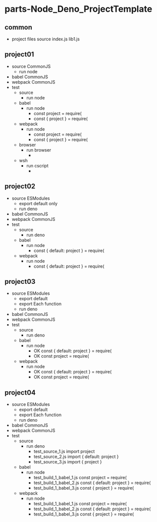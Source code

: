 # parts-Node_Deno_ProjectTemplate

## common
- project files
  source
    index.js
    lib1.js

## project01

- source  CommonJS
  - run node
- babel   CommonJS
- webpack CommonJS
- test
  - source
    - run node
  - babel
    - run node
      - const project = require(
      - const { project } = require(
  - webpack
    - run node
      - const project = require(
      - const { project } = require(
  - browser
    - run browser
      - <script src="../build/2_webpack/project.js"></script>
  - wsh
    - run cscript
      - <script language="JavaScript" src="../build/2_webpack/project.js"></script>

## project02

- source  ESModules
  - export default only
  - run deno
- babel   CommonJS
- webpack CommonJS
- test
  - source
    - run deno
  - babel
    - run node
      - const { default: project } = require(
  - webpack
    - run node
      - const { default: project } = require(

## project03

- source  ESModules
  - export default 
  - export Each function
  - run deno
- babel   CommonJS
- webpack CommonJS
- test
  - source
    - run deno
  - babel
    - run node
      - OK const { default: project } = require(
      - OK const project = require(
  - webpack
    - run node
      - OK const { default: project } = require(
      - OK const project = require(

## project04

- source  ESModules
  - export default 
  - export Each function
  - run deno
- babel   CommonJS
- webpack CommonJS
- test
  - source
    - run deno
      - test_source_1.js import project
      - test_source_2.js import { default: project }
      - test_source_3.js import { project }
  - babel
    - run node
      - test_build_1_babel_1.js const project = require(
      - test_build_1_babel_2.js const { default: project } = require(
      - test_build_1_babel_3.js const { project } = require(
  - webpack
    - run node
      - test_build_1_babel_1.js const project = require(
      - test_build_1_babel_2.js const { default: project } = require(
      - test_build_1_babel_3.js const { project } = require(
